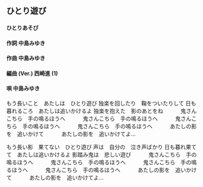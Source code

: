 ## ひとり遊び
#### ひとりあそび

#### 作詞        中島みゆき
#### 作曲        中島みゆき
#### 編曲 (Ver.) 西崎進 (1)
#### 唄          中島みゆき


もう長いこと　あたしは　ひとり遊び
独楽を回したり　鞠をついたりして
日も暮れるころ　あたしは追いかけるよ
独楽を抱えた　影のあとをね
　　　鬼さんこちら　手の鳴るほうへ
　　　鬼さんこちら　手の鳴るほうへ
　　　鬼さんこちら　手の鳴るほうへ
　　　鬼さんこちら　手の鳴るほうへ
　　　あたしの影を　追いかけて
　　　あたしの影を　追いかけてよ…


もう長い影　果てない　ひとり遊び
声は　自分の　泣き声ばかり
日も暮れ果てて　あたしは追いかけるよ
影踏み鬼は　悲しい遊び
　　　鬼さんこちら　手の鳴るほうへ
　　　鬼さんこちら　手の鳴るほうへ
　　　鬼さんこちら　手の鳴るほうへ
　　　鬼さんこちら　手の鳴るほうへ
　　　あたしの影を　追いかけて
　　　あたしの影を　追いかけてよ…

